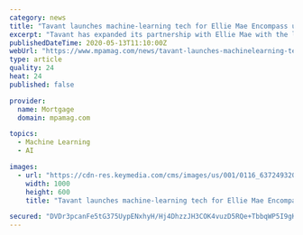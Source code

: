 ```yaml
---
category: news
title: "Tavant launches machine-learning tech for Ellie Mae Encompass users"
excerpt: "Tavant has expanded its partnership with Ellie Mae with the launch of FinDecision for Ellie Mae's digital lending platform Encompass. The new product utilizes machine learning and process automation to submit loan data with a single click to agency automated underwriting systems (AUS) and private investors."
publishedDateTime: 2020-05-13T11:10:00Z
webUrl: "https://www.mpamag.com/news/tavant-launches-machinelearning-tech-for-ellie-mae-encompass-users-222251.aspx"
type: article
quality: 24
heat: 24
published: false

provider:
  name: Mortgage
  domain: mpamag.com

topics:
  - Machine Learning
  - AI

images:
  - url: "https://cdn-res.keymedia.com/cms/images/us/001/0116_637249320252768984.jpg"
    width: 1000
    height: 600
    title: "Tavant launches machine-learning tech for Ellie Mae Encompass users"

secured: "DVDr3pcanFe5tG375UypENxhyH/Hj4DhzzJH3COK4vuzD5RQe+TbbqWP5I9gKejSF6HEmQNtg6+mAAI3/SyYFETxKlNHpUknZVIPAWcdrdF8ivW+IQ+2XfxiQ9RMVyh1rdwewhNthxclPw4d8+XjJ6X+S0qQz1iFutzY0h8iU3I1+kYP6VajP1n1yin99gWFkLh1yxDqfxSeVY3ij/yQggD8rupJB/fPtqco1KbOQhcHbDSSytrDf7y2XYM0AACXl7upc5RXekOf0bh10ECFKCXo1Ecz05uadHQCGjmz1sOGtPZKSBrzouF3XDtxLUYj;W2fgXqWdlXqsRsz9wC9LEg=="
---
```


